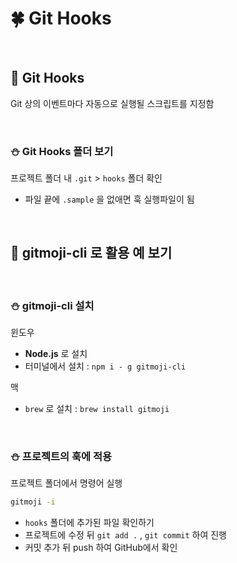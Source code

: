 # 🍀 Git Hooks

<br>

## 🧸 Git **Hooks**

Git 상의 이벤트마다 자동으로 실행될 스크립트를 지정함

<br>

### ⛄ Git Hooks 폴더 보기

프로젝트 폴더 내 `.git` > `hooks` 폴더 확인

- 파일 끝에 `.sample` 을 없애면 훅 실행파일이 됨

<br>

## 🧸 **gitmoji-cli** 로 활용 예 보기

<br>

### ⛄ gitmoji-cli 설치

윈도우

- **Node.js** 로 설치
- 터미널에서 설치 : `npm i - g gitmoji-cli`

맥

- `brew` 로 설치 : `brew install gitmoji`

<br>

### ⛄ 프로젝트의 훅에 적용

프로젝트 폴더에서 명령어 실행

```bash
gitmoji -i
```

- `hooks` 폴더에 추가된 파일 확인하기
- 프로젝트에 수정 뒤 `git add .` , `git commit` 하여 진행
- 커밋 추가 뒤 push 하여 GitHub에서 확인
